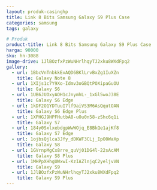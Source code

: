 ```yaml
---
layout: produk-casinghp
title: Link 8 Bits Samsung Galaxy S9 Plus Case
categories: samsung
tags: galaxy

# Produk
product-title: Link 8 Bits Samsung Galaxy S9 Plus Case
harga: 90000
sku: hn-3088
image-drive: 1JlBOzfxPzWuNHrlhqyTJ2xku8WXdFpq2
gallery:
  - url: 1BbcVnTnbkkExAQD6BKlLrvBxZg1IuXZn
    title: Galaxy Note 8
  - url: 1XIjs1c7Y9Xo-Idmv3oGBQtPOXipaGuOU
    title: Galaxy S6
  - url: 1UB6JUOxyAOH1cJnymhL-_1xGl5woJ38E
    title: Galaxy S6 Edge
  - url: 1kDF2O1YDTuuI7lf9aiVS3M6AsQqutOAN
    title: Galaxy S6 Edge Plus
  - url: 1XPHGJ9HPFHutbA8-uOu0n58-zShc6q1i
    title: Galaxy S7
  - url: 184y0SxlxebdgpWwWOjq_E8BkQe1ajKf8
    title: Galaxy S7 Edge
  - url: 1ojbsQjlca3Jfy_dDKWF3CLj_IpO0WaXp
    title: Galaxy S8
  - url: 1GVrnpMgCx8rre_quVj01DG4l-22sAcAM
    title: Galaxy S8 Plus
  - url: 1MHPpXHhgUWxwI-KzIAZlnjqC2yeljvVN
    title: Galaxy S9
  - url: 1JlBOzfxPzWuNHrlhqyTJ2xku8WXdFpq2
    title: Galaxy S9 Plus
---
```


